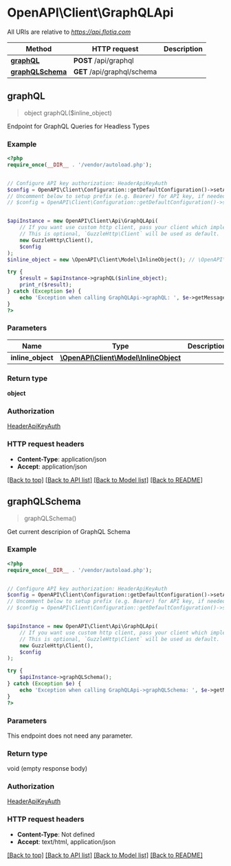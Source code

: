 # OpenAPI\Client\GraphQLApi

All URIs are relative to *https://api.flotiq.com*

Method | HTTP request | Description
------------- | ------------- | -------------
[**graphQL**](GraphQLApi.md#graphQL) | **POST** /api/graphql | 
[**graphQLSchema**](GraphQLApi.md#graphQLSchema) | **GET** /api/graphql/schema | 



## graphQL

> object graphQL($inline_object)



Endpoint for GraphQL Queries for Headless Types

### Example

```php
<?php
require_once(__DIR__ . '/vendor/autoload.php');


// Configure API key authorization: HeaderApiKeyAuth
$config = OpenAPI\Client\Configuration::getDefaultConfiguration()->setApiKey('X-AUTH-TOKEN', 'YOUR_API_KEY');
// Uncomment below to setup prefix (e.g. Bearer) for API key, if needed
// $config = OpenAPI\Client\Configuration::getDefaultConfiguration()->setApiKeyPrefix('X-AUTH-TOKEN', 'Bearer');


$apiInstance = new OpenAPI\Client\Api\GraphQLApi(
    // If you want use custom http client, pass your client which implements `GuzzleHttp\ClientInterface`.
    // This is optional, `GuzzleHttp\Client` will be used as default.
    new GuzzleHttp\Client(),
    $config
);
$inline_object = new \OpenAPI\Client\Model\InlineObject(); // \OpenAPI\Client\Model\InlineObject | 

try {
    $result = $apiInstance->graphQL($inline_object);
    print_r($result);
} catch (Exception $e) {
    echo 'Exception when calling GraphQLApi->graphQL: ', $e->getMessage(), PHP_EOL;
}
?>
```

### Parameters


Name | Type | Description  | Notes
------------- | ------------- | ------------- | -------------
 **inline_object** | [**\OpenAPI\Client\Model\InlineObject**](../Model/InlineObject.md)|  | [optional]

### Return type

**object**

### Authorization

[HeaderApiKeyAuth](../../README.md#HeaderApiKeyAuth)

### HTTP request headers

- **Content-Type**: application/json
- **Accept**: application/json

[[Back to top]](#) [[Back to API list]](../../README.md#documentation-for-api-endpoints)
[[Back to Model list]](../../README.md#documentation-for-models)
[[Back to README]](../../README.md)


## graphQLSchema

> graphQLSchema()



Get current descripion of GraphQL Schema

### Example

```php
<?php
require_once(__DIR__ . '/vendor/autoload.php');


// Configure API key authorization: HeaderApiKeyAuth
$config = OpenAPI\Client\Configuration::getDefaultConfiguration()->setApiKey('X-AUTH-TOKEN', 'YOUR_API_KEY');
// Uncomment below to setup prefix (e.g. Bearer) for API key, if needed
// $config = OpenAPI\Client\Configuration::getDefaultConfiguration()->setApiKeyPrefix('X-AUTH-TOKEN', 'Bearer');


$apiInstance = new OpenAPI\Client\Api\GraphQLApi(
    // If you want use custom http client, pass your client which implements `GuzzleHttp\ClientInterface`.
    // This is optional, `GuzzleHttp\Client` will be used as default.
    new GuzzleHttp\Client(),
    $config
);

try {
    $apiInstance->graphQLSchema();
} catch (Exception $e) {
    echo 'Exception when calling GraphQLApi->graphQLSchema: ', $e->getMessage(), PHP_EOL;
}
?>
```

### Parameters

This endpoint does not need any parameter.

### Return type

void (empty response body)

### Authorization

[HeaderApiKeyAuth](../../README.md#HeaderApiKeyAuth)

### HTTP request headers

- **Content-Type**: Not defined
- **Accept**: text/html, application/json

[[Back to top]](#) [[Back to API list]](../../README.md#documentation-for-api-endpoints)
[[Back to Model list]](../../README.md#documentation-for-models)
[[Back to README]](../../README.md)

